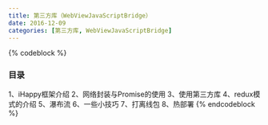 ```yaml
---
title: 第三方库（WebViewJavaScriptBridge）
date: 2016-12-09
categories: [第三方库, WebViewJavaScriptBridge]
---
```


{% codeblock %}
### 目录
1、iHappy框架介绍
2、网络封装与Promise的使用
3、使用第三方库
4、redux模式的介绍
5、瀑布流
6、一些小技巧
7、打离线包
8、热部署
{% endcodeblock %}
